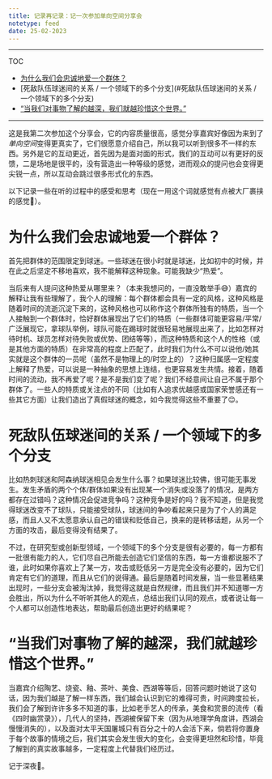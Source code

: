```yaml
---
title: 记录再记录：记一次参加单向空间分享会
notetype: feed
date: 25-02-2023
---
```


---
TOC
- [为什么我们会忠诚地爱一个群体？](#为什么我们会忠诚地爱一个群体？)
- [死敌队伍球迷间的关系 / 一个领域下的多个分支](#死敌队伍球迷间的关系 / 一个领域下的多个分支)
- [“当我们对事物了解的越深，我们就越珍惜这个世界。”](#“当我们对事物了解的越深，我们就越珍惜这个世界。”)

---

这是我第二次参加这个分享会，它的内容质量很高，感觉分享嘉宾好像因为来到了*单向空间*变得更真实了，它们很愿意介绍自己，所以我可以听到很多不一样的东西。另外是它的互动更近，首先因为是面对面的形式，我们的互动可以有更好的反馈，二是场地是很平的，没有营造出一种等级的感觉，进而观众的提问也会变得更尖锐一点，所以互动会跳过很多形式化的东西。

以下记录一些在听的过程中的感受和思考（现在一用这个词就感觉有点被大厂裹挟的感觉🥲）。

# 为什么我们会忠诚地爱一个群体？

首先把群体的范围限定到球迷。一些球迷在很小时就是球迷，比如初中的时候，并在此之后坚定不移地喜欢，我不能解释这种现象。可能我缺少“热爱”。

当后来有人提问这种热爱从哪里来？（本来我想问的，一直没敢举手😅）嘉宾的解释让我有些理解了，我个人的理解：每个群体都会具有一定的风格，这种风格是随着时间的流逝沉淀下来的，这种风格也可以称作这个群体所独有的特质，当一个人接触到一个群体时，恰好群体展现出了它们的特质（一些群体可能更容易/平常/广泛展现它，拿球队举例，球队可能在踢球时就很轻易地展现出来了，比如怎样对待时机、球员怎样对待失败或优势、团结等等），而这种特质和这个人的性格（或是其他方面的特质）在非常高的程度上匹配了，此时我们为什么不可以说他/她其实就是这个群体的一员呢（虽然不是物理上的/时空上的）？这种归属感一定程度上解释了热爱，可以说是一种抽象的思想上连结，也更容易发生共情。接着，随着时间的流动，我不再爱了呢？是不是我们变了呢？我们不经意间让自己不属于那个群体了。一些人的特质或关注点的不同（比如有人追求优越感或国家荣誉感还有一些其它方面）让我们造出了真假球迷的概念，如今我觉得这些不重要了😌。

# 死敌队伍球迷间的关系 / 一个领域下的多个分支

比如热刺球迷和阿森纳球迷相见会发生什么事？如果球迷比较佛，很可能无事发生。发生矛盾的两个个体/群体如果没有出现某一个消失或没落了的情况，是两方都存在过错吗？这种情况会促进竞争吗？这种竞争是好的吗？我不知道，但是我觉得球迷改变不了球队，只能接受球队，球迷间的争吵看起来只是为了个人的满足感，而且人又不太愿意承认自己的错误和贬低自己，换来的是转移话题，从另一个方面的攻击，最后变得没有结果了。

不过，在研究型或创新型领域，一个领域下的多个分支是很有必要的，每一方都有一批很有能力的人，它们尽自己所能去创造它们坚信的东西，每一方谁都说服不了谁，此时如果你喜欢上了某一方，攻击或贬低另一方是完全没有必要的，因为它们肯定有它们的道理，而且从它们的说得通。最后是随着时间发展，当一些显著结果出现时，一些分支会被淘汰掉，我觉得这就是自然规律，而且我们并不知道哪一方会胜出，所以为什么不听听其他人的观点，总结出我们认同的观点，或者说让每一个人都可以创造性地表达，帮助最后创造出更好的结果呢？

# “当我们对事物了解的越深，我们就越珍惜这个世界。”

当嘉宾介绍陶艺、烧瓷、釉、茶叶、美食、西湖等等后，回答问题时她说了这句话，因为我们越是了解一样东西，我们越会认识到它的难得可贵，时间跨度拉长，我们会了解到许许多多不知道的事，比如老手艺人的传承，美食和赏景的流传（看《四时幽赏录》），几代人的坚持，西湖被保留下来（因为从地理学角度讲，西湖会慢慢消失的），以及面对太平天国屠城只有百分之十的人会活下来，倘若将你置身于每个故事的情境之后，我们其实会发生很大的变化，会变得更坦然和珍惜，毕竟了解到的真实故事越多，一定程度上代替我们经历过。

记于深夜🌙。